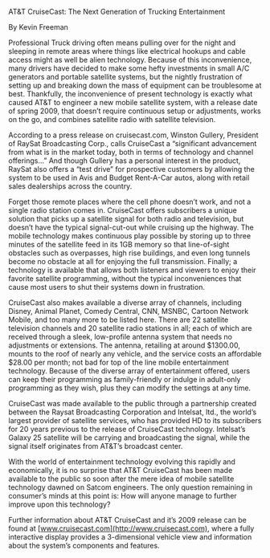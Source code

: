 AT&T CruiseCast: The Next Generation of Trucking Entertainment

By Kevin Freeman

Professional Truck driving often means pulling over for the night and sleeping in remote areas where things like electrical hookups and cable access might as well be alien technology. Because of this inconvenience, many drivers have decided to make some hefty investments in small A/C generators and portable satellite systems, but the nightly frustration of setting up and breaking down the mass of equipment can be troublesome at best. Thankfully, the inconvenience of present technology is exactly what caused AT&T to engineer a new mobile satellite system, with a release date of spring 2009, that doesn’t require continuous setup or adjustments, works on the go, and combines satellite radio with satellite television. 

According to a press release on cruisecast.com, Winston Gullery, President of RaySat Broadcasting Corp., calls CruiseCast a “significant advancement from what is in the market today, both in terms of technology and channel offerings…” And though Gullery has a personal interest in the product, RaySat also offers a “test drive” for prospective customers by allowing the system to be used in Avis and Budget Rent-A-Car autos, along with retail sales dealerships across the country. 

Forget those remote places where the cell phone doesn’t work, and not a single radio station comes in. CruiseCast offers subscribers a unique solution that picks up a satellite signal for both radio and television, but doesn’t have the typical signal-cut-out while cruising up the highway. The mobile technology makes continuous play possible by storing up to three minutes of the satellite feed in its 1GB memory so that line-of-sight obstacles such as overpasses, high rise buildings, and even long tunnels become no obstacle at all for enjoying the full transmission. Finally; a technology is available that allows both listeners and viewers to enjoy their favorite satellite programming, without the typical inconveniences that cause most users to shut their systems down in frustration. 

CruiseCast also makes available a diverse array of channels, including Disney, Animal Planet, Comedy Central, CNN, MSNBC, Cartoon Network Mobile, and too many more to be listed here. There are 22 satellite television channels and 20 satellite radio stations in all; each of which are received through a sleek, low-profile antenna system that needs no adjustments or extensions. The antenna, retailing at around $1300.00, mounts to the roof of nearly any vehicle, and the service costs an affordable $28.00 per month; not bad for top of the line mobile entertainment technology. Because of the diverse array of entertainment offered, users can keep their programming as family-friendly or indulge in adult-only programming as they wish, plus they can modify the settings at any time. 

CruiseCast was made available to the public through a partnership created between the Raysat Broadcasting Corporation and Intelsat, ltd., the world’s largest provider of satellite services, who has provided HD to its subscribers for 20 years previous to the release of CruiseCast technology. Intelsat’s Galaxy 25 satellite will be carrying and broadcasting the signal, while the signal itself originates from AT&T’s broadcast center. 

With the world of entertainment technology evolving this rapidly and economically, it is no surprise that AT&T CruiseCast has been made available to the public so soon after the mere idea of mobile satellite technology dawned on Satcom engineers. The only question remaining in consumer’s minds at this point is: How will anyone manage to further improve upon this technology? 

Further information about AT&T CruiseCast and it’s 2009 release can be found at [www.cruisecast.com](http://www.cruisecast.com), where a fully interactive display provides a 3-dimensional vehicle view and information about the system’s components and features.

